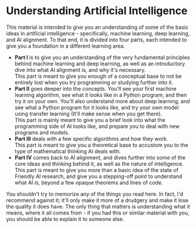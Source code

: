# Understanding Artificial Intelligence

This material is intended to give you an understanding of some of the basic ideas in artificial intelligence - specifically, machine learning, deep learning, and AI alignment.  To that end, it is divided into four parts, each intended to give you a foundation in a different learning area.

* **Part I** is to give you an understanding of the very fundamental principles behind machine learning and deep learning, as well as an introductory dive into what AI alignment is, and why it's necessary.  
This part is meant to give you enough of a conceptual base to not be entirely lost when you try programming or studying further into it.
* **Part II** goes deeper into the concepts.  You'll see your first machine learning algorithm, see what it looks like in a Python program, and then try it on your own.  You'll also understand more about deep learning, and see what a Python program for it looks like, and try your own model using transfer learning (It'll make sense when you get there).  
This part is mainly meant to give you a brief look into what the programming side of AI looks like, and prepare you to deal with new programs and models.
* **Part III** deals with a few specific algorithms and how they work.  
This part is meant to give you a theoretical base to accustom you to the type of mathematical thinking AI deals with.
* **Part IV** comes back to AI alignment, and dives further into some of the core ideas and thinking behind it, as well as the nature of intelligence.  
This part is meant to give you more than a basic idea of the state of Friendly AI research, and give you a stepping-off point to understand what AI *is*, beyond a few opaque theorems and lines of code.

You shouldn't try to memorize any of the things you read here.  In fact, I'd recommend against it; it'll only make it more of a drudgery and make it lose the quality it does have.  The only thing that matters is understanding what it means, where it all comes from - if you had this or similar material with you, you should be able to explain it to someone else.